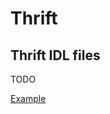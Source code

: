 # Thrift

## Thrift IDL files

TODO

[Example](https://github.com/KyleU/boilerplay/blob/master/doc/src/main/thrift/services/customer/CustomerRowService.thrift)
